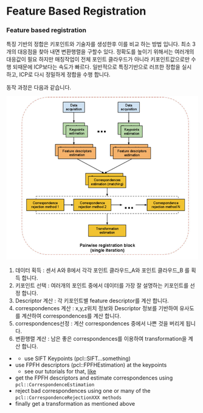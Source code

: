 # Feature Based Registration



### Feature based registration

특징 기반의 정합은 키포인트와 기술자를 생성한후 이를 비교 하는 방법 입니다. 최소 3개의 대응점을 찾아 내면 변환행렬을 구할수 있다. 정확도를 높이기 위해서는 여러개의 대응값이 필요 하지만 매칭작업이 전체 포인트 클라우드가 아니라 키포인트값으로만 수행 되때문에 ICP보다는 속도가 빠르다. 일반적으로 특징기반으로 러프한 정합을 실시 하고, ICP로 다시 정밀하게 정합을 수행 합니다.

동작 과정은 다음과 같습니다.

![](../../../.gitbook/assets/image%20%288%29.png)

1. 데이터 획득 : 센서 A와 B에서 각각 포인트 클라우드\_A와 포인트 클라우드\_B 를 획득 합니다. 
2. 키포인트 선택 : 여러개의 포인트 중에서 데이터를 가장 잘 설명하는 키포인트를 선정 합니다. 
3. Descriptor 계산 : 각 키포인트별 feature descriptor를 계산 합니다. 
4. correspondences 계산 : x,y,z위치 정보와 Descriptor 정보를 기반하여 유사도를 계산하여 correspondences를 계산 합니다. 
5. correspondences선정 : 계산  correspondences 중에서 나쁜 것을 버리게 됩니다. 
6. 변환행렬 계산 : 남은 좋은 correspondences를 이용하여 transformation을 계산 합니다. 





* * use SIFT Keypoints \(pcl::SIFT…something\)
* use FPFH descriptors \(pcl::FPFHEstimation\) at the keypoints
  * see our tutorials for that,  [like](http://www.pointclouds.org/media/rss2011.html)
* get the FPFH descriptors and estimate correspondences using  `pcl::CorrespondenceEstimation`
* reject bad correspondences using one or many of the  `pcl::CorrespondenceRejectionXXX methods`
* finally get a transformation as mentioned above


